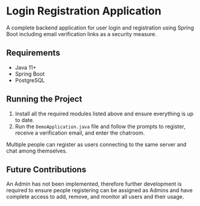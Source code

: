 # Login Registration Application

A complete backend application for user login and registration using Spring Boot including email verification links as a security measure. 

## Requirements ##

* Java 11+
* Spring Boot
* PostgreSQL

## Running the Project ##

1. Install all the required modules listed above and ensure everything is up to date.
2. Run the `DemoApplication.java` file and follow the prompts to register, receive a verification email, and enter the chatroom.

Multiple people can register as users connecting to the same server and chat among themselves.

## Future Contributions ##

An Admin has not been implemented, therefore further development is required to ensure people registering can be assigned as Admins and 
have complete access to add, remove, and monitor all users and their usage.  
